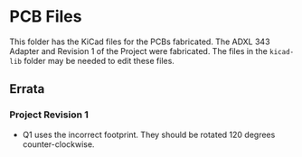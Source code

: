 # PCB Files

This folder has the KiCad files for the PCBs fabricated. The ADXL 343 Adapter
and Revision 1 of the Project were fabricated. The files in the `kicad-lib`
folder may be needed to edit these files.

## Errata

### Project Revision 1
  * Q1 uses the incorrect footprint. They should be rotated 120 degrees
    counter-clockwise.
